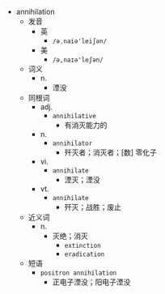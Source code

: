 - annihilation
  - 发音
    - 英
      - `/əˌnaiə'leiʃən/`
    - 美
      - `/ə,naɪə'leʃən/`
  - 词义
    - n.
      - 湮没
  - 同根词
    - adj.
      - `annihilative`
        - 有消灭能力的
    - n.
      - `annihilator`
        - 歼灭者；消灭者；[数] 零化子
    - vi.
      - `annihilate`
        - 湮灭；湮没
    - vt.
      - `annihilate`
        - 歼灭；战胜；废止
  - 近义词
    - n.
      - 灭绝；消灭
        - `extinction`
        - `eradication`
  - 短语
    - `positron annihilation`
      - 正电子湮没；阳电子湮没 
